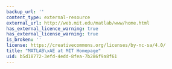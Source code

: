 ```yaml
---
backup_url: ''
content_type: external-resource
external_url: http://web.mit.edu/matlab/www/home.html
has_external_licence_warning: true
has_external_license_warning: true
is_broken: ''
license: https://creativecommons.org/licenses/by-nc-sa/4.0/
title: "MATLAB\xAE at MIT Homepage"
uid: b5d18772-3efd-4edd-8fea-7b286f9a8f61
---
```

